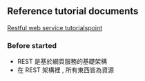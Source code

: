 ## Reference tutorial documents

[Restful web service tutorialspoint](https://www.tutorialspoint.com/restful/index.htm)

### Before started
- REST 是基於網頁服務的基礎架構
- 在 REST 架構裡 , 所有東西皆為資源 